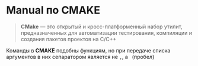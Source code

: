 # Manual по CMAKE
> **CMake** — это открытый и кросс-платформенный набор утилит, предназначенных для автоматизации тестирования, компиляции и создания пакетов проектов на C/C++

Команды в **CMAKE** подобны функциям, но при передаче списка аргументов в них сепаратором является не `,`, а ` `(пробел)
